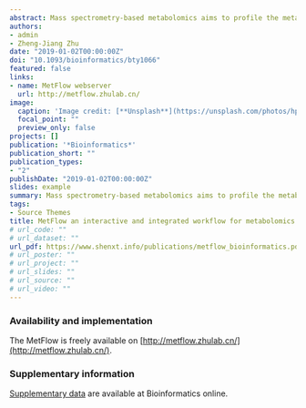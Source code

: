 ```yaml
---
abstract: Mass spectrometry-based metabolomics aims to profile the metabolic changes in biological systems and identify differential metabolites related to physiological phenotypes and aberrant activities. However, many confounding factors during data acquisition complicate metabolomics data, which is characterized by high dimensionality, uncertain degrees of missing and zero values, nonlinearity, unwanted variations and non-normality. Therefore, prior to differential metabolite discovery analysis, various types of data cleaning such as batch alignment, missing value imputation, data normalization and scaling are essentially required for data post-processing. Here, we developed an interactive web server, namely, MetFlow, to provide an integrated and comprehensive workflow for metabolomics data cleaning and differential metabolite discovery. 
authors:
- admin
- Zheng-Jiang Zhu
date: "2019-01-02T00:00:00Z"
doi: "10.1093/bioinformatics/bty1066"
featured: false
links:
- name: MetFlow webserver
  url: http://metflow.zhulab.cn/
image:
  caption: 'Image credit: [**Unsplash**](https://unsplash.com/photos/hpjSkU2UYSU)'
  focal_point: ""
  preview_only: false
projects: []
publication: '*Bioinformatics*'
publication_short: ""
publication_types:
- "2"
publishDate: "2019-01-02T00:00:00Z"
slides: example
summary: Mass spectrometry-based metabolomics aims to profile the metabolic changes in biological systems and identify differential metabolites related to physiological phenotypes and aberrant activities. 
tags:
- Source Themes
title: MetFlow an interactive and integrated workflow for metabolomics data cleaning and differential metabolite discovery
# url_code: ""
# url_dataset: ""
url_pdf: https://www.shenxt.info/publications/metflow_bioinformatics.pdf
# url_poster: ""
# url_project: ""
# url_slides: ""
# url_source: ""
# url_video: ""
---
```


### Availability and implementation

The MetFlow is freely available on [http://metflow.zhulab.cn/](http://metflow.zhulab.cn/).

### Supplementary information

[Supplementary data](https://oup.silverchair-cdn.com/oup/backfile/Content_public/Journal/bioinformatics/PAP/10.1093_bioinformatics_bty1066/4/bty1066_supp.docx?Expires=1562370413&Signature=M~uVkc2HM8lV5SS96cccuCh4ZGmq3t5Y3m6X5UCE85GL6tLSiZh5YderYebpfDOwuKWwA9xMxzosXVrwU7f5l314XM6FtEfdChq7YK50O0UReaExGH7LSDTF9yrr0otobCobxejF9MaLttvPhTSV1u2R-~q3n~uqRA-sMZWF2TDaSWo2s-f6E2dknkx5aYgPa56R1MrSbzG1Eu95NCXBGh56Q6-uaCMn6zuwEnzDnKgvONbm0lHjZsO7HhYZJ3evbZ-OsFJiuGpzgpaXoV2OUdL71sCdqm9ebAlPdiNVTGa7T~iUXRBc4vUvmvPcU0eBNoHo3teCF2fC3I0wA03cSQ__&Key-Pair-Id=APKAIE5G5CRDK6RD3PGA) are available at Bioinformatics online.
